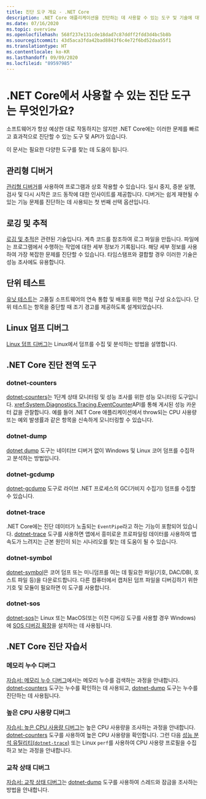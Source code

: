 ```yaml
---
title: 진단 도구 개요 - .NET Core
description: .NET Core 애플리케이션을 진단하는 데 사용할 수 있는 도구 및 기술에 대한 개요입니다.
ms.date: 07/16/2020
ms.topic: overview
ms.openlocfilehash: 568f237e131cde18dad7c87ddff2fdd3d4bc5b8b
ms.sourcegitcommit: 43d5aca3fda42bad8843f6c4e72f6bd52daa55f1
ms.translationtype: HT
ms.contentlocale: ko-KR
ms.lasthandoff: 09/09/2020
ms.locfileid: "89597985"
---
```

# <a name="what-diagnostic-tools-are-available-in-net-core"></a>.NET Core에서 사용할 수 있는 진단 도구는 무엇인가요?

소프트웨어가 항상 예상한 대로 작동하지는 않지만 .NET Core에는 이러한 문제를 빠르고 효과적으로 진단할 수 있는 도구 및 API가 있습니다.

이 문서는 필요한 다양한 도구를 찾는 데 도움이 됩니다.

## <a name="managed-debuggers"></a>관리형 디버거

[관리형 디버거](managed-debuggers.md)를 사용하여 프로그램과 상호 작용할 수 있습니다. 일시 중지, 증분 실행, 검사 및 다시 시작은 코드 동작에 대한 인사이트를 제공합니다. 디버거는 쉽게 재현될 수 있는 기능 문제를 진단하는 데 사용되는 첫 번째 선택 옵션입니다.

## <a name="logging-and-tracing"></a>로깅 및 추적

[로깅 및 추적](logging-tracing.md)은 관련된 기술입니다. 계측 코드를 참조하여 로그 파일을 만듭니다. 파일에는 프로그램에서 수행하는 작업에 대한 세부 정보가 기록됩니다. 해당 세부 정보를 사용하여 가장 복잡한 문제를 진단할 수 있습니다. 타임스탬프와 결합할 경우 이러한 기술은 성능 조사에도 유용합니다.

## <a name="unit-testing"></a>단위 테스트

[유닛 테스트](../testing/index.md)는 고품질 소프트웨어의 연속 통합 및 배포를 위한 핵심 구성 요소입니다. 단위 테스트는 항목을 중단할 때 조기 경고를 제공하도록 설계되었습니다.

## <a name="debug-linux-dumps"></a>Linux 덤프 디버그

[Linux 덤프 디버그](debug-linux-dumps.md)는 Linux에서 덤프를 수집 및 분석하는 방법을 설명합니다.

## <a name="net-core-diagnostic-global-tools"></a>.NET Core 진단 전역 도구

### <a name="dotnet-counters"></a>dotnet-counters

[dotnet-counters](dotnet-counters.md)는 1단계 상태 모니터링 및 성능 조사를 위한 성능 모니터링 도구입니다. <xref:System.Diagnostics.Tracing.EventCounter>API를 통해 게시된 성능 카운터 값을 관찰합니다. 예를 들어 .NET Core 애플리케이션에서 throw되는 CPU 사용량 또는 예외 발생률과 같은 항목을 신속하게 모니터링할 수 있습니다.

### <a name="dotnet-dump"></a>dotnet-dump

[dotnet dump](dotnet-dump.md) 도구는 네이티브 디버거 없이 Windows 및 Linux 코어 덤프를 수집하 고 분석하는 방법입니다.

### <a name="dotnet-gcdump"></a>dotnet-gcdump

[dotnet-gcdump](dotnet-gcdump.md) 도구로 라이브 .NET 프로세스의 GC(가비지 수집기) 덤프를 수집할 수 있습니다.

### <a name="dotnet-trace"></a>dotnet-trace

.NET Core에는 진단 데이터가 노출되는 `EventPipe`라고 하는 기능이 포함되어 있습니다. [dotnet-trace](dotnet-trace.md) 도구를 사용하면 앱에서 흥미로운 프로파일링 데이터를 사용하여 앱 속도가 느려지는 근본 원인이 되는 시나리오를 찾는 데 도움이 될 수 있습니다.

### <a name="dotnet-symbol"></a>dotnet-symbol

[dotnet-symbol](dotnet-symbol.md)은 코어 덤프 또는 미니덤프를 여는 데 필요한 파일(기호, DAC/DBI, 호스트 파일 등)을 다운로드합니다. 다른 컴퓨터에서 캡처된 덤프 파일을 디버깅하기 위한 기호 및 모듈이 필요하면 이 도구를 사용합니다.

### <a name="dotnet-sos"></a>dotnet-sos

[dotnet-sos](dotnet-sos.md)는 Linux 또는 MacOS(또는 이전 디버깅 도구를 사용할 경우 Windows)에 [SOS 디버깅 확장](https://docs.microsoft.com/dotnet/framework/tools/sos-dll-sos-debugging-extension)을 설치하는 데 사용됩니다.

## <a name="net-core-diagnostics-tutorials"></a>.NET Core 진단 자습서

### <a name="debug-a-memory-leak"></a>메모리 누수 디버그

[자습서: 메모리 누수 디버그](debug-memory-leak.md)에서는 메모리 누수를 검색하는 과정을 안내합니다. [dotnet-counters](dotnet-counters.md) 도구는 누수를 확인하는 데 사용되고, [dotnet-dump](dotnet-dump.md) 도구는 누수를 진단하는 데 사용됩니다.

### <a name="debug-high-cpu-usage"></a>높은 CPU 사용량 디버그

[자습서: 높은 CPU 사용량 디버그](debug-highcpu.md)는 높은 CPU 사용량을 조사하는 과정을 안내합니다. [dotnet-counters](dotnet-counters.md) 도구를 사용하여 높은 CPU 사용량을 확인합니다. 그런 다음 [성능 분석 유틸리티(`dotnet-trace`)](dotnet-trace.md) 또는 Linux `perf`를 사용하여 CPU 사용량 프로필을 수집하고 보는 과정을 안내합니다.

### <a name="debug-deadlock"></a>교착 상태 디버그

[자습서: 교착 상태 디버그](debug-deadlock.md)는 [dotnet-dump](dotnet-dump.md) 도구를 사용하여 스레드와 잠금을 조사하는 방법을 안내합니다.
